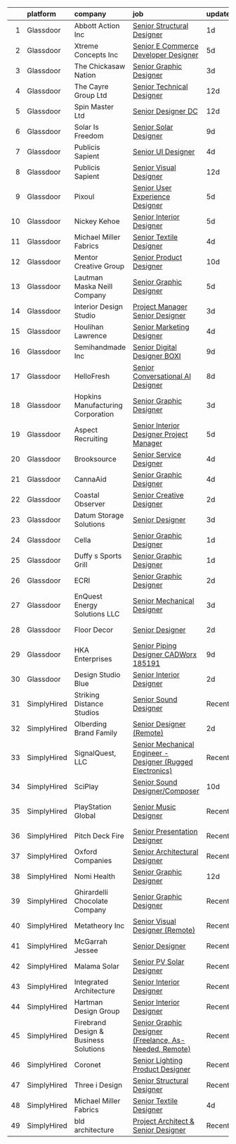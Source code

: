 

|    | platform    | company                               | job                                                                                                                                                                                                                                                                                                                                                                                                                                                                                                                                                                                                                                                                                                                                                                                                                                                                                                                                                                                                                                                                                                                                                         | update_time   | location                   |
|---:|:------------|:--------------------------------------|:------------------------------------------------------------------------------------------------------------------------------------------------------------------------------------------------------------------------------------------------------------------------------------------------------------------------------------------------------------------------------------------------------------------------------------------------------------------------------------------------------------------------------------------------------------------------------------------------------------------------------------------------------------------------------------------------------------------------------------------------------------------------------------------------------------------------------------------------------------------------------------------------------------------------------------------------------------------------------------------------------------------------------------------------------------------------------------------------------------------------------------------------------------|:--------------|:---------------------------|
|  1 | Glassdoor   | Abbott Action Inc                     | [Senior Structural Designer](https://www.glassdoor.com/partner/jobListing.htm?pos=106&ao=1110586&s=58&guid=000001810e9e9e3aabc4ac5bf490d6c9&src=GD_JOB_AD&t=SR&vt=w&ea=1&cs=1_da49f92a&cb=1653807685534&jobListingId=1007898795605&cpc=4DB6446D02BDE065&jrtk=3-0-1g479t7itjm4t801-1g479t7japkmu800-e4d9971fecee57c8--6NYlbfkN0BLE6FFmaOCaCHawCU1qnmcNeMqe4N8s1omPojmh1ODRQy2ChP0Rx12xx0iVToh2xnMQw5bQUSxpNU4hqxQh51GUsSVCU-gtcSL4Ql0bt3y1njHbTP5jZrX9mAOtR5G69klmSxB72PamEUCpcTJfFcLDOOBH8MiObl9j1duuNxYmQ7EHkqPBxqOokPnXEWeVOVMHuJXK31yOj8otdo_jP2FZ1Cyft0rKOv_9_IUINGcPzgA8ARqXojxbZnh0gMBsFRUq4ImZvXuazhP-veMfGbIg4mq7_ARYP7t5inUu5JM_e08pwZwQDDtaJf0Q7zOahK1LN3X3o38ierlmkwTt0WpitMmF5cytKsPQHK-SbqrccEn-NKXCr3ixvDEGa9SzxCcm_vtZ7dpBZcFrFTgoRqixPJGIvDy2k8NLTcFKavZlJX3r-fimJiJ9jF7y4wGdpVDfGyweK7vUcY_jdZB8eKG3aypO4RZatevhy07T1gzJzoNxu0JSWxxlQtVpQuYESPdF_HNMt5eit9TTLBuMQdX)                                                                                                                                                                                                                                                                       | 1d            | Attleboro, MA              |
|  2 | Glassdoor   | Xtreme Concepts Inc                   | [Senior E Commerce Developer   Designer](https://www.glassdoor.com/partner/jobListing.htm?pos=101&ao=1110586&s=58&guid=000001810e9e9e3aabc4ac5bf490d6c9&src=GD_JOB_AD&t=SR&vt=w&ea=1&cs=1_5108df3e&cb=1653807685533&jobListingId=1007885677887&cpc=C329BE6647592046&jrtk=3-0-1g479t7itjm4t801-1g479t7japkmu800-02a030a02ba8c3d5--6NYlbfkN0CQqnLIWsU0Hd9mAM9CPr_t6tpjjVh6VHQGynQ4AbzrOKu5-7YkYb5W1DfF2U8Q6qYXVKC7qwWIO3SjMGMtpnbLHrqou4G812NaCnniwGPQY_yCzTFesTuAzoLP0keihL2qI8zgbEeuGQhmUp9yuzY2wDNKy7ASTrjRlRh3CxLul9FGjDuRvDaFE5QFZIKhdwdbltvnpbcZdMKhWWMqebLW-mX6mE8oVyxxMB6pfWd2PotuGjQHl-kQdm40uUwgnzLCCBRMEB3Kj7VVX96oDJpO4GboqiuQHAGskzN0kRdQsxwT5oi8yJkktM0j2vGuxmy1ksFgNzUrczM2LkgAbpFiyCV0bT6LTu7YNm1sBR3zFD9V83hQOzJzOWNqIyQQ-wta5MbHp4F8G73E_MmKY3q3wnU9R96Kvu6neErUNPFBjem_D6ycAd-LKysPxPSDE8LaG-eVbkgtSDZ2EbYNv3WI0uOFQuysS9ut4QZJ-i_APd9usQRxkom-1bM_h3uZFkfetD7TZn_5OKAPhlKEmP9-1h1EUeq7Pf4%3D)                                                                                                                                                                                                                                             | 5d            | Nashville, TN              |
|  3 | Glassdoor   | The Chickasaw Nation                  | [Senior Graphic Designer](https://www.glassdoor.com/partner/jobListing.htm?pos=109&ao=1110586&s=58&guid=000001810e9e9e3aabc4ac5bf490d6c9&src=GD_JOB_AD&t=SR&vt=w&ea=1&cs=1_c0b9fc79&cb=1653807685534&jobListingId=1007892246882&cpc=400F6699ECADBFC6&jrtk=3-0-1g479t7itjm4t801-1g479t7japkmu800-3080755f99afbcf1--6NYlbfkN0CXxcpluWW3w69ZLoW3G1S01C7LBNccemlloFa6S-bz9CPHhhKRgONaGf3Gr0arDDSr4udhvJjujlfYCx5zxNmsxYnoGA49OJ0TbJWwtnERhlzz8oHsjATnjFTJsYJ1gqmP-lJ2lzG9mcOcoCSdyEc4Vt4y_ophW3bvTOKmSqr5kfMlBHpG5jhYMNV2l4QKFzwyCHey0cIRctpKUPNjrNn8DCvK-H28KEsRG18HEmEXRwJMvDze8JImv_hbxDfm_NnWvtEhoetS-y5bIyr3mSq1toyYeI2-UsSB3xzwaH7H1gNy8lpiPlr7ttw3YkdLJb1EDoRCtYeY7YSYQnvn0kQ0pTPd1pUt2He9JX-rYC0RTx0SBUaz2Ih65BJ3KE_PzcarPZnbQi9XnPMikBkABY8myb1u2zs0p0fW-e43NwCkHFOkUX8HYy2VJY84bY-gGaC6AanhPeQ5pP0F6ZF8VsF_gFDBsyjGEXB-i1BhWody3QN3_fowpjksAUpOr8EcEroKqNA6YNuDnQ%3D%3D)                                                                                                                                                                                                                                                                              | 3d            | Ada, OK                    |
|  4 | Glassdoor   | The Cayre Group Ltd                   | [Senior Technical Designer](https://www.glassdoor.com/partner/jobListing.htm?pos=104&ao=1110586&s=58&guid=000001810e9e9e3aabc4ac5bf490d6c9&src=GD_JOB_AD&t=SR&vt=w&ea=1&cs=1_71f427f9&cb=1653807685533&jobListingId=1007867109626&cpc=7B5E4689923FA8F8&jrtk=3-0-1g479t7itjm4t801-1g479t7japkmu800-7a248bdf2449b1e7--6NYlbfkN0Af7IH--f52cTUDwFMUanxXcd3NiV5wYJyzlyk1G5yREacOA7BK6qQpz5ufTBGhCgf5JQVhbT-0irtov_E9Cy3_dZUacyi70N7UJwWPADU3SeQEPOLyb923NXE7QQsHkwHzkMuECV79ukc5xvyMOCwMptL_Ko7JCDwBOWApglibf49F78VthyP_UG39BmjFjUsPuPuW5KEeCPwOXrHGzLvuy2ANFx-4jogRO5F29BclGWNnE-6Iub_owzIY6Qm_BuC2f0KcE0KCxZpHBK0r79WiEf32r0IkeIPO4RswthCArji4lhiLae_G0FbdyEbHNRb4yWAfzXrkVLLDin_qlCqzvdLQxeIuaImbSbVayIG5z6rgj4DNbg8WPFACNQ0mRDupTrgYO3ObK_j0Y-ubT6Sg9L6QS-V3XaAbGfxL6Jwy_npNC1l8XLwcr4DjI1lD-N_QDzwJWQtMQcGqZ84CIefat3ZXobItfcqi_mWfuENKTopa-s89jZ90_zaE4YiKF706cqPZrCBF1z12XXR_OFg2)                                                                                                                                                                                                                                                                        | 12d           | New York, NY               |
|  5 | Glassdoor   | Spin Master Ltd                       | [Senior Designer  DC](https://www.glassdoor.com/partner/jobListing.htm?pos=118&ao=1110586&s=58&guid=000001810e9e9e3aabc4ac5bf490d6c9&src=GD_JOB_AD&t=SR&vt=w&cs=1_f342644c&cb=1653807685535&jobListingId=1007868309555&cpc=3164FDD6030E246B&jrtk=3-0-1g479t7itjm4t801-1g479t7japkmu800-caa174c076a50136--6NYlbfkN0BvH3A8keRzMSHNNzpo8GRtlYiokHfs7hRv1iTbqYJ_v3EUQjdtkMnPMFLtVYawuvXHVmljPix0zXyhQRGzi_RTFGE2YsZ8j_U5QrmYTlW334wS0oEbZuiowsdxM92Q2idWA036dSU455XPaTisHVlyG2EjA4kMHr_93ZpyXvZYjVqJU07o7puzBJDJnzhUKzJ_Hm56enYOJ-pTwntqXxoPGLlgpKBhDrIY7Oa6rAOqJIeQPRLGIfSVJrsBifxDv9hBCLcNM6-PyvMUCxYfwKSccFf8TjHao-pMf4LaFJtchYPrqSPmI58G0awch21pR3QwrYKQrjEswcQl7Aw-Vo-aVFVCvEImh4NQMCauhCvQE6DyMwRIuJvyj4VgZvKgBH5lt6bwnyfFr7rfNbUKM9Mcsc4otM0eap0A2hoQRQgbKTGlBJZBIYXKc57P4yjbDBiRTBJcyDgH-CjudgBof6hQQMfQvXJqiM14EUemh-M995x89eUJ4JiqD2KUtQFeEZwz_BjrMhhRzlI4Cn33yjk47ELwBvKCynShRy32gz84EraRjvAyDarcFLyzvpqz8RR3IyKlksQGMCW2RvkaTxJ6wI94hKFvgHDK7A-JbLiQoZCGBtO5xNMPqLkKO2oQmWOLrSNnT9Tc3PTxRXPaKJnYICAW2D0RKd09_rmolY0U2Q%3D%3D)                                                                                                                       | 12d           | Los Angeles, CA            |
|  6 | Glassdoor   | Solar Is Freedom                      | [Senior Solar Designer](https://www.glassdoor.com/partner/jobListing.htm?pos=121&ao=1110586&s=58&guid=000001810e9e9e3aabc4ac5bf490d6c9&src=GD_JOB_AD&t=SR&vt=w&ea=1&cs=1_5e300853&cb=1653807685536&jobListingId=1007877067308&cpc=A65DF3A704A48F9B&jrtk=3-0-1g479t7itjm4t801-1g479t7japkmu800-a651be249914b213--6NYlbfkN0BjCAoZKlRjrqyz2dliieRtC1p7Z9BxPBNQch0zgjZ9oRlk8BI86AXqelJPgre5wCsT3ngma9vUx8HpMarlvnDIKU_9TlEEB4t59QPXnXwId9eFrPIc7ZQtRDLKW7thQxHb5pJi6nv4UTqcBnv23aampv_sJ9QPLl5avMP40OY_t_xN-hEBFcbxANYuF0NGdCxK1-m3xk1IsYiOXc6HQ8CuQM-ddZ0sJXFlWfK4noRN5DxrspLP3cmrnecoKnSl5fsxszz_uh5soJE5g6NHT9TlCjvWpmiSC1Oqkhi6WseHT_O8je1-Dn07iti4-Kc7eiWbwaf0fNG0L0o-50j3W527cat7obB7mA8SR-vIO7msF03ihf3w6U2_2jaLk-FUQ23a1p-3FFLCz4-9J1muD1i4VO_H2sb_nE4yIETgCwzcZ8EAi8LiI02dsTp8aso2HbmS2TtVYl_CjYaHnELVXV3aNIQ0qLthH9FEpOZeXH1peA-qzfSGziiIOMiAY5QX3Qk%3D)                                                                                                                                                                                                                                                                                              | 9d            | Remote                     |
|  7 | Glassdoor   | Publicis Sapient                      | [Senior UI Designer](https://www.glassdoor.com/partner/jobListing.htm?pos=128&ao=1110586&s=58&guid=000001810e9e9e3aabc4ac5bf490d6c9&src=GD_JOB_AD&t=SR&vt=w&cs=1_ac96f10a&cb=1653807685536&jobListingId=1007891098033&cpc=9C2286EA3771AAF6&jrtk=3-0-1g479t7itjm4t801-1g479t7japkmu800-f7293916f33f4ec1--6NYlbfkN0AifcpeK-Nu936wgy-BS7owxv6Q_YD1znLiY0Ck5crXdIgVxXdAJC_ai_wOszhxY9SRguJgBmFIZ-Dyz_Sl9kfhVEfZ3aRQVdSK_xiCeDGZ3KfL27pJViBpKOjVT1gacwf5BHg-0VqjhHcFmE_gp-E-1WIEDO1LcGi7Fufaxzk1wAAdEvtWIH6We2rXZGD9QWRvIpwLv2TV9qlBYl8m2xOeq3mM_TqW2U2a3n6QyYrbg3CwYm2_CtGk8pY9B2b5xbR8uzVv5F7M7WXhLg0NcoCgmz7e6fstZD9kqqtRS7SMt4R8TPVOslAnm4yk07w9pPdU4bDPi0PGWJy8wYykH1YmxOuzVaB3HtX0b1duolWPfRJhnv_LW-fRCQbtqwvMjwhw7bn_MaCSm3Bfy6J9bC3s6vVq0pkKdnOINX0m2RYyh5rFGtveX1XsaSSJtAoC7c5sCz7V6HQBth6zTJ78fR5rhBQW9OC-8l1PBPj1Jt9wgSqGpoVrpxi3cBRiPp1hsvkGGaiUqej7N60cWOinDtNRY34ZGMOsSRT-5JCk5jmxeuca3yH_1dAyzUyfaKS8tMxKf35tfi3PBw%3D%3D)                                                                                                                                                                                                                        | 4d            | Arlington, VA              |
|  8 | Glassdoor   | Publicis Sapient                      | [Senior Visual Designer](https://www.glassdoor.com/partner/jobListing.htm?pos=127&ao=1110586&s=58&guid=000001810e9e9e3aabc4ac5bf490d6c9&src=GD_JOB_AD&t=SR&vt=w&cs=1_50208b9f&cb=1653807685536&jobListingId=1007868555575&cpc=7F6F94E2229B3AB5&jrtk=3-0-1g479t7itjm4t801-1g479t7japkmu800-3845dea2c457f339--6NYlbfkN0AifcpeK-Nu936wgy-BS7owxv6Q_YD1znLiY0Ck5crXdIgVxXdAJC_ai_wOszhxY9Qt7W4kwCDJt2vuOdhKEVqSxcuIrWWsOZnf0UacEImWmsW-NZSB70L06Gei5iElPccWmk5dfBrtp7ertIqu3R67WPiMdJxSCrvV4St-Ai0d3RnPExlNn9RVguXIC8sqntCqFjSe9nF-bdBKXlFvNVDsypgVxG_u358wehsBXA0u8o9dcpPnIcWSHjJ4tgR7n9wSNTFZzCVvnDMVyOvuCRCrndaeyZZTk31a0PbtoD-qk5BFit9v2rdlwBBFvc8LAOMdxCwUgzZsjoRb2AGsZoBptGGykTT6a0jc-_ZOgY8utqHT4Kgj6LeEmw7IwzQvaEN1__BBxHup7R_CwNLBACR0KRz2vNWqs_7C6mHWQQXwPlGpiXYskwvVqgZVqb4xG45AZWGVqjY87Sp0TYl9zyQ9hVt4Pd8g5s7S91MA1wNEHad5JEw5nFXxWEI8G3_krEsUM0EXvXZZUiFtfIQCwN59FRHNDz_RSk9nNsdd4zCcb5yJ7_7GRpIcKWAFtUWRf4yllh85VWBRfB3IeLd70gfj)                                                                                                                                                                                                                | 12d           | New York, NY               |
|  9 | Glassdoor   | Pixoul                                | [Senior User Experience Designer](https://www.glassdoor.com/partner/jobListing.htm?pos=122&ao=1110586&s=58&guid=000001810e9e9e3aabc4ac5bf490d6c9&src=GD_JOB_AD&t=SR&vt=w&ea=1&cs=1_7eebb98a&cb=1653807685536&jobListingId=1007886543921&cpc=1CBFC3E34E2A31FF&jrtk=3-0-1g479t7itjm4t801-1g479t7japkmu800-c4ceee043bf6ed78--6NYlbfkN0DkuNNc9jtp8Paa5ic1vcdzrE97PDvQxS5P2e8AiHduyc79r3J-c22iv1Xzovwoard2X9jW3NnpoETJ7siFVscg5F8VhWJ3Wb7T9j7TxjPrxRuaYFeFfP5Vg9qU1pc4LfB7E498iE21tIS9Vkb2CiaDFws8ZkSBNrssvlaiyeXWrS6nJnX3w4nuyxYPdaVSULNERmvsQyqecBg6ZVxUoa5J3k2C7mtH15bZIOlN2xnruoAruWroBEupCm5GgkMQ635RoClhPDCxyMQzu6IrvNXFSRDGSITKKPpq6lDiaJKIarXvOPr1IyFAigNnC_1IGdfeTBprSvb2ClZjNnWNuYA34rOZRyY9p-PKVfrtlisA0BUHXf9xpjpT8P0MTBIfDCC5LzWg9DCnHzIgyN0O4KGCtFxLz-VxjP3L_EDw46YLYCMIQjYrYsR4Y_mLzbxDedF-93r8cJOyVsw81l0bmIolCGOJ0AfiDlQ5XOfkcDHyntEK0GzwPTmVg5lSg3yoCT-_2vdyrbfYzQ%3D%3D)                                                                                                                                                                                                                                                                      | 5d            | Remote                     |
| 10 | Glassdoor   | Nickey Kehoe                          | [Senior Interior Designer](https://www.glassdoor.com/partner/jobListing.htm?pos=111&ao=1110586&s=58&guid=000001810e9e9e3aabc4ac5bf490d6c9&src=GD_JOB_AD&t=SR&vt=w&ea=1&cs=1_22338322&cb=1653807685534&jobListingId=1007886379534&cpc=AE9F6614D4EC1B58&jrtk=3-0-1g479t7itjm4t801-1g479t7japkmu800-0c1b40a24ddb3848--6NYlbfkN0CvahHJL5dpwIe5nlYo2UZJB8CTXAEl9vJAxrd3EfdRQTt87UoZ_4aZagUb1tV6QOmJ_u12V99QjyVhUX0vHVObjUjYDODwHaEDJ7uWw4Px6fBl-PR7rmrVzwDENz2HRfTw6BJcKOLJtS4MzsK7dG29L8IOEVwOsk44I6zQeKgfyHQ7ZYA8Jqvq8zUbtRxodFq7CD5-UiQXkf3PoruBMWQDTGpRaUnKLDnWrRNpoqqaRJ39AibQpoC1z9z_asBXbp6VvxwDQe403UdwMqyXBe8pi02yMyrCgvvZnZtozooKX-OUxcOzMU8S4calg4qBcla3JsLeGmwAOBDFNBbEgNokCJKd509K4gQ6kDxyF57TkbomoBCoHWLqrggfZNjPhuYau_69NoVmHNlg1y33rxlD8HBGuHAZ1LAj2mZOeqS5AgUCanw8SxnicBpgijgk6sh5NDHwV0wQ1Nb7L9pyATYltYXaSffb5OM2DVxanGXnDgkA1Xgv2ffcRg4sDH-qR4zhSiXiT-IY2w%3D%3D)                                                                                                                                                                                                                                                                             | 5d            | Los Angeles, CA            |
| 11 | Glassdoor   | Michael Miller Fabrics                | [Senior Textile Designer](https://www.glassdoor.com/partner/jobListing.htm?pos=110&ao=1110586&s=58&guid=000001810e9e9e3aabc4ac5bf490d6c9&src=GD_JOB_AD&t=SR&vt=w&ea=1&cs=1_73bb5915&cb=1653807685534&jobListingId=1007890097618&cpc=1CBFC3E34E2A31FF&jrtk=3-0-1g479t7itjm4t801-1g479t7japkmu800-1199109f65cb0bc2--6NYlbfkN0Aa_Hwcb3A6wpbuysl_ekJeGPboXr2ELun7xWY3K7GOUB81oL_2bkKwlTZQqeaFZL6HZmTjTPZMZY4XhyVatta2lrF2HKWjEMO7NmKWkaX_4pSqjZqGKpbAyvV2h-8O8hKnl7Pxc2rFv7aq49SjMN5Aiiv2jJb8QJjJF_B3ihQ4lvnzf6-H_HXf6-TL3ZVvbqeXG3817fvfDPrtexyLNi8_RoFqwwjyQsT5elwOxFQfd1GtP5jdtt7bYr_QlYaYXSNu_dF81jTO02vFg6_ijWF-Ww2_93lxCLL_oKOU1xHnPo0my6BnEhL4HJrrCAqIUxxmn99_6bUW-IJkP6Q897FCfKVFEMYYxsu0hpWfQCAeTFXWyX7pOr7NbAnnDF-S5Us7Tk6sLN9d83LhRhNOkbFeP-HLX240usgwWWw2_JffZWfarfs7R08Pj3txrYPkXgAKLO_0W3UwoudQ6oPdsMcUfgzuFkIIdQjmw_W-6fR58anSPtlfRM0OP2YZokY3tlM%3D)                                                                                                                                                                                                                                                                                            | 4d            | Remote                     |
| 12 | Glassdoor   | Mentor Creative Group                 | [Senior Product Designer](https://www.glassdoor.com/partner/jobListing.htm?pos=112&ao=1110586&s=58&guid=000001810e9e9e3aabc4ac5bf490d6c9&src=GD_JOB_AD&t=SR&vt=w&ea=1&cs=1_32392acb&cb=1653807685534&jobListingId=1007873079388&cpc=5C70DC7FEE0D01B1&jrtk=3-0-1g479t7itjm4t801-1g479t7japkmu800-932dcb251f76a5e3--6NYlbfkN0CfQgqVFlDchZ1187zfHENvYid3ZQoKnr6GJk2CFl_M8hjyJf_hS_UwoDVN34bPHX6cIOQa98UzAQRJT7pfbJ-DQfmYuSMrk3DojVkql3atisUq2kk724gQ8u04eMJMgzEXuDbxcOO6XJBa90a7LOhME9DVYksiN_eJMCEsQPG14KMPdUZnBWiRx3xURMInqLHLfdIa8br47I_oFKVAbI-4IBQh6Vwmc7cuqs5fp-RE1ZgxZ0kRVLjUCXaQtAoF4MQP4fydQrQXO-pY7kWXHUKV3HbY3j8nXs6HVjwBEEVopoWJ3mNo-jlpls_jEFU0z0FTZ-BBn3NBucXYAoI_zfeHksCCkHOsqya3sOkGhOcpiDvfy8jFpEcUbyMCsPjquywU-5ywrss_Fs_bqiTjij4GdCZdI6gZOUV8ezm7HuFbCAS0jzGYbRAUB9jPGcjvIWNCtD7tm-qlriYfXnR5jMThYqtnfos3sGrlYQLJoUOdrZLPq1qn9Ap0cLbTDDnj9q10kzzwX2ZwPg%3D%3D)                                                                                                                                                                                                                                                                              | 10d           | Remote                     |
| 13 | Glassdoor   | Lautman Maska Neill   Company         | [Senior Graphic Designer](https://www.glassdoor.com/partner/jobListing.htm?pos=114&ao=1110586&s=58&guid=000001810e9e9e3aabc4ac5bf490d6c9&src=GD_JOB_AD&t=SR&vt=w&ea=1&cs=1_f31353c6&cb=1653807685535&jobListingId=1007886319562&cpc=BAEB662971763A76&jrtk=3-0-1g479t7itjm4t801-1g479t7japkmu800-42556d4369843361--6NYlbfkN0CH5AJMdvbiN96cQBW9blonJzxN5UCW1KPOX2QsoH-XS7L-5Av4XGA-go5EhKmTEMKH7p0FQ4RPcUw0sfxm4PxsdG14V0uat-DbGzzQRgDq9oQi4ChJflP-7x-qE6Qph9_-2rhBpMKc5-QyOOgMy3J1q2IwEgtKK7Q4qbh_-FJ3PAZUu_5lRrpWL2C8gVTqNm6FWalcrCE0cGrvxMb8x1TEHg5mJl1DvEMjqoLsimrYqHSdVkk3Kd-OOuS4OqrIvHfVgkre7bLR_mFlBwZB0HLYiEE79FU6ofFpjjsNGMJP1AbXGfoNfoGOgZCKd8PDJ4so7FO47ThZYr0Vnm_UDXMQlkmAG2QcSr0mLigFE_QgQm3vcAqBFGscRa4jRZkf23me_t85wiK9jMY1VB8ilN5xFPPRV6OFAw9-cdcn2VRizZFCHwzwPVtq2fza2xuYHjjvEv1eAlGEl5Mq8VRkrV_fjsqmorTvY5oCGKkEvIXYEf0kURQKm1HZ8knmvE2uO2Y%3D)                                                                                                                                                                                                                                                                                            | 5d            | Washington, DC             |
| 14 | Glassdoor   | Interior Design Studio                | [Project Manager   Senior Designer](https://www.glassdoor.com/partner/jobListing.htm?pos=119&ao=1110586&s=58&guid=000001810e9e9e3aabc4ac5bf490d6c9&src=GD_JOB_AD&t=SR&vt=w&ea=1&cs=1_732a9bc9&cb=1653807685535&jobListingId=1007892218502&cpc=E04C949A9101C6A2&jrtk=3-0-1g479t7itjm4t801-1g479t7japkmu800-0794aeec827f7596--6NYlbfkN0AuAjYKnBHsdkcMxrD7ZJITXxV72vImVt5xOyKRJQecNAe9lQrsZPplJrD3FgtGMhRIWlKfp7OzhHRgk4RHgPasCAwx-Ykk3botOfHR7agOlISBaHTMOi2GL2IEkcwC7lqywXTwhXFBJ_f_yqEZXJXi9owyAPX9-ufM9MrhLTDQM0_EWaK44gHrxhbQxlBDBNNE4GzmBgbsSfaN_yZjRLjrhZkt7-mjkWh9b2rHAotrnG-A_5oiMyXHuG3l3AyWG0jpWy1PMQodMxxVS5XxKCy5HNuydMQIw4NdWr4zE17DaZpJVtG_tiVNCk0GimZUIAjryRorO1cgmkfj7HBGyWHMje0q83J6HHFRJW0HgiU8vXkn_cXRsAOSS9OJFFUGsz4OepzoRVhIOj4VC2Ovjf3yVPimJjIeYfOd-vbtY2CJUFbnczFlfl3J8EXQIOYNkVk7Crh_MSsamHXo5C91phGgevAHca46baKtXNiID6RAWJx6ZK-xEmO42aD__kbXhI2N3PzU_nz13cEAAD_hOM5T)                                                                                                                                                                                                                                                                | 3d            | New York, NY               |
| 15 | Glassdoor   | Houlihan Lawrence                     | [Senior Marketing Designer](https://www.glassdoor.com/partner/jobListing.htm?pos=113&ao=1110586&s=58&guid=000001810e9e9e3aabc4ac5bf490d6c9&src=GD_JOB_AD&t=SR&vt=w&ea=1&cs=1_fc71057c&cb=1653807685534&jobListingId=1007889346319&cpc=87034903B3AB482B&jrtk=3-0-1g479t7itjm4t801-1g479t7japkmu800-541720b7fcd3aab0--6NYlbfkN0CvdWhQ0ieMmFfx9dpmofX4A6seQJ6gWHyuKhFlBsOKJQZZGOTM1AK6MnWqEXAqxR_1JF6ksg_DIymh9QH5exCpdBfkkzeZY_zGFd9kILCjQ1PQysB_h4aDmAOLQ3azkXuKlX7teNqMTUNZB368DFzfVlR0n9W7601why2CyHP2zCMFLd9IXw2OKrScnUw-cxpCCp_BoGZBOzsgi9qtSXwRYhGv2AMSPXaBfbOxX7ZrtZozaZXpSyzkunIQAEpMPcvu2NMoo1uB_cZ6Nybyp_F3HnI7E6OUkc7Q7XcWZjNZLzhl1C0ss123stj18OHV4QxrQa54mjNmxrSt6kB9X1xGwV49RtGQuuAnFk3phHnDlQkDPTl_I7cSzRkMoeau6oTQsmzpsoyA5cQOMWShDWwNhnZbO8w6_x1ZMx5NMuDDM0e7yuHk61R3ukZRvLIJBwdBjAlhGrJBvIMpBjQwFFI4y6w0olBmWgZFJ7sEYKLvVquIlLekO-XrWvzRWeJudczk2r4cHMYsGQ%3D%3D)                                                                                                                                                                                                                                                                            | 4d            | Bedford, NY                |
| 16 | Glassdoor   | Semihandmade  Inc                     | [Senior Digital Designer  BOXI](https://www.glassdoor.com/partner/jobListing.htm?pos=123&ao=1110586&s=58&guid=000001810e9e9e3aabc4ac5bf490d6c9&src=GD_JOB_AD&t=SR&vt=w&ea=1&cs=1_4843f6f4&cb=1653807685536&jobListingId=1007877414254&cpc=9FE5D8D7282D4400&jrtk=3-0-1g479t7itjm4t801-1g479t7japkmu800-0de24ad59707fb65--6NYlbfkN0Dh79sOQY_7kVGA-DFqBFFmeCXWb24BnCDtospNhZFNh2QR2HX4TbHJQOTuc3KKaWkwXRIQZgg2zAPw6LMIwubr5HwB4lFEVlfKM3-s8QeU8qjnXwB-P5LGAXDp8Kn3SNPIq39kFj_dT2laxrH67lF0vac9baXP4juSKIH7VYZKrXho-nzHin3KvCSEnO9AHLxHOY9p8_nh9BjV4QMO-DEy4veAuMBssAGpvr7bB_vL2gXPgCxCxZVxuBouv01q4VJ_lazi_GS0hpAyezG_kN1-N_CPd5NYs7RX0RngEbX4A1nthxuBmTqHRqIq9ZUJQKHyf2eqDjIQLeT1UYRHdzRKo59urs3TnzU4At_jPLbS9i5PaTUGAU3YMIJ9yk2SsSkOV26DCKjgGkP3Pglt9aATXRfMQUUoOnt-8Mv3cpsUa622YJCQRhYDk-X1GvvoSOZ14B0wM2YwL5PmJ725m8oSTX_UayWodQM4ijF8TP0AFihXx61sh5B65i0dUuwEXFZCpWa3V6Dx50laPtdVWV7x)                                                                                                                                                                                                                                                                    | 9d            | Utah                       |
| 17 | Glassdoor   | HelloFresh                            | [Senior Conversational AI Designer](https://www.glassdoor.com/partner/jobListing.htm?pos=103&ao=1110586&s=58&guid=000001810e9e9e3aabc4ac5bf490d6c9&src=GD_JOB_AD&t=SR&vt=w&ea=1&cs=1_5a1f1123&cb=1653807685537&jobListingId=1007880295671&cpc=EA08B7582258481D&jrtk=3-0-1g479t7itjm4t801-1g479t7japkmu800-f46d5f39af0ec96d--6NYlbfkN0AKsmCR_ixfdzkov0PQoJqoP_E78YNlbCH3rVcDrGKBjrhK81DqchKHiveW2aj9b-KHYCH8U_J8EB4B9whjlos15jZgJS6Ro-Q_XSswV0-1h0QKNreZe8KOvcbsyNSgl829C2YEcnnWGoJ7byGv3xYaMax53pJG15gT-K71J07o5_IWfVlxaWMmlSNCHkmay93HtU3KC2VIc7nic2JDkEisvCDs0T9NIC9OhwnEVYBLy-fLAGVuDc8mvfUHWwUpRO3HKUtUezU4PCBo5THlphggO62d6OJ71G4uz4giKS3qNELWcUzMynWeAHNSdIRPpoVbHyy3SfwpAx3Unuvc01lVZRhsUOPx-AExgDPiqysP_SrTR5GmjFI7fRKjByjp4SSZZs5kcnA7fSyzeEVAUW1b89EAnI6YUd9JdIspOzB8-14lACrlsTM27YPQoqxkVv1ZrRnqd-EXqhHH87OUkD0eiKgBQtSBQf_LsIbcuUOLPQccs5WncaXpDeEfANaeSKXNqs3mUw44N5aRKexnUf8qrPQIWDGWjPk%3D)                                                                                                                                                                                                                                                  | 8d            | Newark, NJ                 |
| 18 | Glassdoor   | Hopkins Manufacturing Corporation     | [Senior Graphic Designer](https://www.glassdoor.com/partner/jobListing.htm?pos=108&ao=1110586&s=58&guid=000001810e9e9e3aabc4ac5bf490d6c9&src=GD_JOB_AD&t=SR&vt=w&cs=1_07b166b9&cb=1653807685533&jobListingId=1007893289048&cpc=9D6F0C30B1838A04&jrtk=3-0-1g479t7itjm4t801-1g479t7japkmu800-3875ea1dc6146494--6NYlbfkN0B_HvgE05pFSkb_Z5lsewMK9saEU9PR9pR_cTHu3KaFsA9I98-t1mhiXZT8zNDXCGT9KJMgzrRYLky1um7QdomEGd6QCjSbyypjVgQKmtEPxrioq0xtdU-F0b0V3Hg31HgyJh1o0Egno9glHGkAZ_9c1qhZkilNee6K21s1SMT7OoLR_sr_Yly9jZJ4d2HF3OUDfvNP6_2QUgugtuz7m7-jvN2bNxofKX1EGZ-6hyjnj0A0Nhd4rZ5IfMtx0IqorofzTo_-QpRB6vmiav-lut7PiPKfPxi7qRs0QT-9GkrSVq1e59SQRck1gzZHOk6oqOjqLjSL-RauOzLx8pH5n29raKu62byJ9YNIsZo-Pe9kHLyC77mBhSBCCJShq36KlyUnBHgY4h3fzvj-WI47x2oBJFSFhCbFdQ1AuUrym056z9os7SZh2_tLAUrDNOFU1w-NbjukyVdsAh7ngSu7QYaSJ8iwGWtT6HMncDMsmtbHBOca8zcnaKgKKLARAnrW_uVr9Gqaksspn7My3BY5aebQ_fQqyLJyYapnRLjpabYPKjzjQiH-TdODfoxIfOMkeLjIgPmF3wYxV5_jcr1PFS70K5NJlfRVizByhYd7mR9nsw%3D%3D)                                                                                                                                                                                   | 3d            | Arlington Heights, IL      |
| 19 | Glassdoor   | Aspect Recruiting                     | [Senior Interior Designer Project Manager](https://www.glassdoor.com/partner/jobListing.htm?pos=116&ao=1110586&s=58&guid=000001810e9e9e3aabc4ac5bf490d6c9&src=GD_JOB_AD&t=SR&vt=w&ea=1&cs=1_8c209026&cb=1653807685535&jobListingId=1007886912482&cpc=9BAD89CD83072753&jrtk=3-0-1g479t7itjm4t801-1g479t7japkmu800-fcb2aa82f9c323de--6NYlbfkN0CLc3vc-O1U6CsMzUy1J0-BEjAeYkfjAbf9Bm2wa_0q2OP1gSciwbH8WpPl7-my-Naoz4kKrWqSdsvn1Jrv7iDeve0TBp0qOcH068wWFS4CyaRCKiuNR8eq8PkjS4dI307Rz1NGgh00Xj_TPwRYJTAS6VgzPnuVzhkKHg2tnVo3ZPGBfw4euodmI8FQhD0IOGC0k482EL5_JQAbVlLmwe2XCRd7ooA4VtSTA3qlV2HN3s9Swdyt71qn7god1If915DBwI95P2WlB8QEXAhM5mQ8qfwHoEwcfv0b7jPXTLl0zXhd6IOiODxwdAYcYD9G-GVZMDNqk62PJB0C6TpIv0DaRO2XKy5qAEuF5oibETrAdcTDn-gJplbC-gOJeSUcZgv3vn_c17Py2DILyXFQGDUREfwWF6ObxHttfGFCmgEhNLX9ltVWExwbM3aEvEsPeiRswT__UGXNXvSJaxd2GwFsfYq5GjpBNoF6qyyS-UDJ1h_lOEoajILKUcVGJJadlzq8h2pUD5qUmw%3D%3D)                                                                                                                                                                                                                                                             | 5d            | Farmington Hills, MI       |
| 20 | Glassdoor   | Brooksource                           | [Senior Service Designer](https://www.glassdoor.com/partner/jobListing.htm?pos=120&ao=1110586&s=58&guid=000001810e9e9e3aabc4ac5bf490d6c9&src=GD_JOB_AD&t=SR&vt=w&ea=1&cs=1_9c0f02de&cb=1653807685536&jobListingId=1007889729752&cpc=40021B6B9FB64F38&jrtk=3-0-1g479t7itjm4t801-1g479t7japkmu800-15776d5cec6b3ded--6NYlbfkN0BhNN3PPgKPbTMZB0Y0J5JTZS3FnMM-ugqbblX4_m-srDJielPNCs_lvQXXEB0CV7Mjb4bfvkTERKswzkZ7etGgyOFS6HVV2jdtFJV0xt95R62OXtY3Z89iDVeP0PuyHqgb60V6OKK_Wknd1_zBPCv1vZJDbjio0JD3yKPjr7cTra2B_P2iEI6QgLaiOv_ETSGruaMqWdB7fNcNzL-NwyWqUhVludBQIODHRQ1rlH4oznmrWpdbxNaqt1FSFDMTFI32Rt7laaWacII5f7pgTOnflj1dTdqy63riNJw-uwJrW8FSA_tvSeM2mouIClgFH9AGYFMC71hTqSq4AXPTjBKmIj4Aqyy_2Ho1k3coeRmQk8WCcUw5mdtDFXPeLsS6FHQ5p6OuYJKYl9ZHHjDp3lu3QANSr2DOPfBktfImicoN_oqA6PQz6pWvBrI-dpj6Zf1wzCzWO5tML_5tkeYN8Inmcw7oywKID1vipBnMG_gPB842EEjtfTABJ5SUGmV2Ir83-uuGKyc4mGTOYe9ULCh6)                                                                                                                                                                                                                                                                          | 4d            | Atlanta, GA                |
| 21 | Glassdoor   | CannaAid                              | [Senior Graphic Designer](https://www.glassdoor.com/partner/jobListing.htm?pos=125&ao=1110586&s=58&guid=000001810e9e9e3aabc4ac5bf490d6c9&src=GD_JOB_AD&t=SR&vt=w&ea=1&cs=1_0ff75712&cb=1653807685536&jobListingId=1007889245717&cpc=D2F1DE17EE1F43B9&jrtk=3-0-1g479t7itjm4t801-1g479t7japkmu800-2e0468542da8fd9c--6NYlbfkN0BlEUO7h9oLQH_lS_HgsXuHMUHZ4iv0K-N3-E5R7X4la9p1LnizzDt7-ln64Lfw8BKda5Xp2jEPLUB-fUcrW4bHGZRe2wXnBAr0Uinb6_B4zVyKTAtYiCyOA0K68qmoRujcukozWQakLn7vTGuqh3QVoNzA3wAoxugHW1swd8CLlxVajn0ovsKtKwPvkFSNVSpLCFLzA67LMREWGdOn3jqsLgEXJLCk1J3k-J3STNph-Ri6r1oWVAssutxNElcs8pmikAd5B4IOuEDWshz8EjpbSFxMql9mrmhNiy9QrBxwKhNhzpf16laq3rN2Xcvj1ShUxKAiQlCT4ZUyRFq-AgBfcW12m0ZjNbCEYOlkDc5TCxwH_m-2kYuEEBeg8jeYTh4K4XVRQnJsSIS3tidCtnKLentWOXnXT_fEfeqlEBdBGAkvuF4VIJq7sQ2V8iMbMoRdSMd6I-H1IMCAgUN6y1yHO6pL9NJs2QDqjcSaeG6_z2pyZkjEfli-59fvgxmn-NPFPH-SqhfWrA%3D%3D)                                                                                                                                                                                                                                                                              | 4d            | Atlanta, GA                |
| 22 | Glassdoor   | Coastal Observer                      | [Senior Creative Designer](https://www.glassdoor.com/partner/jobListing.htm?pos=107&ao=1110586&s=58&guid=000001810e9e9e3aabc4ac5bf490d6c9&src=GD_JOB_AD&t=SR&vt=w&ea=1&cs=1_1c2794e6&cb=1653807685534&jobListingId=1007894886395&cpc=15BBF65FD12A0AA3&jrtk=3-0-1g479t7itjm4t801-1g479t7japkmu800-81c577a36be9a14e--6NYlbfkN0Bi-g4OEguhQEx4pjzkmulzkFDPdVMQm6g82nLRMcVRUHK_7i5h4gxF4dhPK62xluawIfOdg1KdOMuFCfWMofJVAosRn_5YpIx5EgfxUSTA6tECtGWN4wH6oytwIlBlsPIBGAwmtj8G4KP9anKCFD3KXKsiPoELlGF_YpofW6-XuxjO7ONgXag68KIQkq-swTWNIg6C2gvUWfJpmTwmsBS7ihvEmKIKh3S5RFJdo_fAwjaD0xfOZ9umooheTUNc1kxDPMWwwU4_upWruKiM4rIemGK0bISIBz2TZJskEIXD6z8qnbBHdYCXrbGBuTHPbz68huPvBqf7juVaTTnGYh9hkQD4nHFR5BO-NsMjzShwNXJRT9utISsVVwGRcMhq9Pbr_yXgJ1XdclyZOOowQ9dq8krIlCvdBXwjBtB-sE1Iv2P0yLKX6TdjmpF1qexxCwZWD9t_s33BUnchbE1HFruZAfvQF8wiX2w9Tc4rESJiajrR5Zklx-YzMR2ZUAifrERIdfUONHB9FA%3D%3D)                                                                                                                                                                                                                                                                             | 2d            | Pawleys Island, SC         |
| 23 | Glassdoor   | Datum Storage Solutions               | [Senior Designer](https://www.glassdoor.com/partner/jobListing.htm?pos=105&ao=1110586&s=58&guid=000001810e9e9e3aabc4ac5bf490d6c9&src=GD_JOB_AD&t=SR&vt=w&ea=1&cs=1_00744c8b&cb=1653807685533&jobListingId=1007892245039&cpc=3FFD736F26E73F8D&jrtk=3-0-1g479t7itjm4t801-1g479t7japkmu800-eb4344c8eeb1fae6--6NYlbfkN0DN2evenjXzt0V_8N2HuJvis6XaY8iiaIelrwDHEcAi5koYPpIs-Lbck7uX6O4Q1HogvBDGpEX_3LA-8Nu_cvjAcu7lUVB0qz0sF_F1KjbEkCJ9wyGC2LvblVozs-Os1InqelvBW-FXYE1gbRCDND27qMZMnMPkr8Qe65mnczwTLmjwmm0ikAl7bkVI59pxso9efJhhoU3P5tnvZPTpNLteRXuNhE2fXNJd4Eh_tNpLjeLkVPtVMmyTqvylU1XNsC1fJLelFm1LeJHto1NpMnPQuZmxx2aqyA2pKXuC-PbV_BQtVKXloXz2a2WbkxBgiUpxDrVRquOVAPN9E_VanzmYgHeHO1DfI8UG5PfuTTIiICZkMYdCyp4CdbwVkHmCA3xDsD2uP6nuZXwGDVPH2eeuOsCnxcHphv2JlBLqOS4Y3f9YBwsarZ2HfTh_5BmVsIZD7Yqq_vkKnnxFVnRug1zmduQ4jg-ixmgQhY8ABRUeMKrcgtrqna5CE868UDwFX6c%3D)                                                                                                                                                                                                                                                                                                    | 3d            | York, PA                   |
| 24 | Glassdoor   | Cella                                 | [Senior Graphic Designer](https://www.glassdoor.com/partner/jobListing.htm?pos=129&ao=1110586&s=58&guid=000001810e9e9e3aabc4ac5bf490d6c9&src=GD_JOB_AD&t=SR&vt=w&cs=1_ac653621&cb=1653807685537&jobListingId=1007898870145&cpc=AC285F3A3ECA6BB0&jrtk=3-0-1g479t7itjm4t801-1g479t7japkmu800-85190c5d0b67542a--6NYlbfkN0ABL5jwqrJX8j4-zsE1pdctockIOMh3bUiDojLxDHSgfnyfdrl215GIT9Vdrv6w9UmndX9DGWdq2fPAjRzJrgWJQ5ow0Jd5xSv57a31p-Vj3imdrjz2rlhf6i5aiwHAHvUflWSnIFYreKjDwksHlyfc_JN0RCwrPeP8hd8SR0EnVcIBSZG5LbPi4ltIfqaow6BOYGLtkBqV-KHGFJVnndG3qp48Qhfx5-CtdDzWZr5M4TPmSCN7Q_-d6s-YNyffMhLSXe5U_-wvYHCvj13tweMXjnX0wzzurrMzqibSnvCfHnwX0Rny94Y_nhjFJNmJ6fpDM5wB3ioGMLT3Bq_U6as7yzmMQF_23AQzkYzuLFCN-KiPPCyUKAKagEzn8sEMCYvz7-zFk-SQSDw0h5qllNh-XWD-s6tntNdhvRYLaPP3msPqVIfqOCusegBWgOh7kKLll29ELFY11N9ruuAYziJ29iIZqP7bMt1rOhls8QcmXj6KhdLUeaPFf--kaRr46b_NUctG6xEXOHCQfqtxGee56hB8dyrCRf11KktFnqyuO46JeLmn5WzTZ4SmxU542WR1pjCDT3vS7n3OxVUcAkMbwsVo2EonHR-qato7Zh2c11qVuTCz78iZgTxZ3EjD2drLeSYZv7Y_-MyIyLVwpisDR_GJObzrUqty2AkckbSfrC8psPl6XtIst2MaTwGoWkdRaWeEcyB4XyN4xp9Oa0JgVZDoE5JZkQhhwIbD25RUiNiC0Nrsod97tKHrsrNjHgI6TVl_Ffw9DOZP15m5q0oZNYEHQ1VSTks%3D) | 1d            | Washington, DC             |
| 25 | Glassdoor   | Duffy s Sports Grill                  | [Senior Graphic Designer](https://www.glassdoor.com/partner/jobListing.htm?pos=115&ao=1110586&s=58&guid=000001810e9e9e3aabc4ac5bf490d6c9&src=GD_JOB_AD&t=SR&vt=w&ea=1&cs=1_fe656b90&cb=1653807685535&jobListingId=1007898938515&cpc=61B26E8FEFFA679F&jrtk=3-0-1g479t7itjm4t801-1g479t7japkmu800-cebeb145586ce96d--6NYlbfkN0AOc_a2i7AvJzfd-djDQl6fSHIV5zwgsw8iAgcSNC0MA6mgloIuex5VdNNgq7EcMEx7bXmZQ-0-1Ce0Eu_T7UdN3l9nbWYOTt1xAcCQOXMGnd13b9DnIh1WRRzbRueSs8_wLgh2p3WcPvr7U7pPRvH_JtM2HPsxktIK2xTrsrsIef4vH7f1d4IHo077Fw_Irwtux8q2M4Kh2jRrQaofv3n-yilL85Bc5W15go7j03noq8cQa0ZJCqEZaFOfnI-z6mkrRFek3EFWl7eK2eYgyMmoBGKfccI9z0RHVQ-No0bXE0uaUsQHISarr8WyTcE2V4wyb3y-FNRQmzuENizdOQ0hWS71sPfBPzqevF9S0U-0wW2Szjq2VY3P5Nu0a_EG9cNHoJKB8y1ak9BR-AwkaKKTKqEKbk5gK9DSvqqBWKp0HBgF1hqDiye4yO6HiaFJpfWO1g_fuM6hA-71BlKsaRmj-sEP7APl5lXMvq_ZxQx6tS5giDycmGDRuE3C1QSz2LxY0BrGsTYrMQ%3D%3D)                                                                                                                                                                                                                                                                              | 1d            | Lake Worth, FL             |
| 26 | Glassdoor   | ECRI                                  | [Senior Graphic Designer](https://www.glassdoor.com/partner/jobListing.htm?pos=124&ao=1110586&s=58&guid=000001810e9e9e3aabc4ac5bf490d6c9&src=GD_JOB_AD&t=SR&vt=w&cs=1_8c609e59&cb=1653807685536&jobListingId=1007895638220&cpc=D2F1DE17EE1F43B9&jrtk=3-0-1g479t7itjm4t801-1g479t7japkmu800-89b15c2b8fd85649--6NYlbfkN0DLa1sqKVZg3U_AZjIyh733n8uwaqR3eXd-uVVwVJ0892n-CxUc7KBuZ2vdSuHQmSkVAB8Hb0ilAYikggRZIgDRI-y_7HCKo0TPs17CX0VV922tHKA-WMkLOy9njNsAGIjYkkNAgBzhDV2A4XW0-1KbIgsrMWrOJjLMPUnlPnvJCQcxw6NJXbfK4khuKMAMBuaWO_oWWriGsBsDcfrEinfLTYverZrNvSKJrQSLvMgaABcMGH-NQVzT7bkD3zIDQt1hBh3N-j_WJlAIXul5OMqGTgFyzKnSpcnJRu63T6n7HQ5BP1kqKZyfuq1CDfOeHp_ui5PNwhbxQUYwjtgXnGRbofJY9zhQ4crJd_UmMrGf632R_89TiRI3pm5vdw36FwC1q1F7dzyNtYTu9dLvZnB3V_AN1iygZs5n2UMoTXQ8nXYITWnFqUqRrtr5IInBPOsOIEsAp7IgAlt3qt06jQ4cZC0mSbjjQLEt6t_-2KsY56gUODf_F0u2AdXIFRatBI7fnaHXre1lhJIv6wdhR3vSYA3qf91Ov92QeamQQketPBD6jQAxzT349jXrHdp6P95nc14ibAOwYxe4Uv1rpe6Wm_-_tuTdao8meTGLix64GrotO5APF4QLtSPf_ua4wxmLvvPI0qZu7qQjhbBHww2zCamjkwUlIvQ%3D)                                                                                                                                 | 2d            | Pennsylvania               |
| 27 | Glassdoor   | EnQuest Energy Solutions LLC          | [Senior Mechanical Designer](https://www.glassdoor.com/partner/jobListing.htm?pos=117&ao=1110586&s=58&guid=000001810e9e9e3aabc4ac5bf490d6c9&src=GD_JOB_AD&t=SR&vt=w&ea=1&cs=1_2f0c305b&cb=1653807685535&jobListingId=1007892906930&cpc=632C08DE5A4EA969&jrtk=3-0-1g479t7itjm4t801-1g479t7japkmu800-3b29fa4fa47f9aed--6NYlbfkN0BHRzSRdaYJS2AwKohB7GUTi26mb1K9oUqkvKSMHhTNGPLXAAQ03JbFDP-XLB5d-osooSAL7KD5wTlb7PKVqTjYgJ8KOdEbc9C5tk8TjlqKTTLLKWy33uRPIuWZMM7fSmE07oQ7nVTWi0us_fM5ojz9uZsUcL2FsipS8tOCi0ihCuVUCKOIxXhEoP-M4LhHEQ1KBeOLl110ccGTPR6v6y9X52iKE__3d9qfD8gWDqY_LsjDp27RdQzUjkLiGjs9aHWjWMFBDo-ae7IB69UVNFiI1qBeFgu8-ibVAa28eK-6n0biv4AA5TfOX5ZBGQxk3AA87UeRO_AIjEyC14bxOg1kcTHKtBDm8-kTTNCJq53_QWSTkFQPMCXbjamrMnp1FygbiciDkw_8pG-awUxryJ5duaBBKmp6-iabqcAEugKSRlHX4UgYeMRCK7t7d5pZpnqZzvvTQcbxapOm7qFL5IBU88wT85bh8ZTPVosb57tsiCGLRdD7vPykXfJ5R3hODIc%3D)                                                                                                                                                                                                                                                                                         | 3d            | Houston, TX                |
| 28 | Glassdoor   | Floor   Decor                         | [Senior Designer](https://www.glassdoor.com/partner/jobListing.htm?pos=126&ao=1110586&s=58&guid=000001810e9e9e3aabc4ac5bf490d6c9&src=GD_JOB_AD&t=SR&vt=w&cs=1_6c6d5aef&cb=1653807685536&jobListingId=1007895632654&cpc=B076152010A3B66C&jrtk=3-0-1g479t7itjm4t801-1g479t7japkmu800-5b76d9ef86a240b4--6NYlbfkN0CBbrXaEtsGLlTSL3-LPSWFQyIKmlQQD2OIU40crYCr6MXg5NfhAu_jcP21Cdf8xy6I2SYeWhnNyE7f1F-Rd0kZir8bPZ01Zvos_KmayOyjtBnYOCJe3Z_XZCzJen9O2XOI8pGUb4FIhZOt_BYFHOVYxyDtLS_He6xUTESjIPInLpRkrlorO31Xp8XhqTESH2cH7oUsQ6tc-SEJn3D7F7dSlm55dw2K7ToWRWZDRJ8IgS_vMzti5Mui7cFZ4k0LRn3TOPRLHwd9UJtGpEPftrCmw7-Sd2AKt77vc_VH3qH0akC7pH6SMx2XE45GnoVlkyc_eeKFgm6f9NowtOKAFjpS5Cqxb04jAQZzZwS_zdQ6QKRO8nDScM8d7d8bat-BTibjVCxvPJPXZ-xgZpuwSaJQfoXftfYS8oZpZMKfcfZnABUUfTA0JnZPGSh9OjttL7igT5Ywfu1SWYpP82-g_ICUTmHOD9j3nvvEeAYw9xNBG9LBbhnnUQ9F8FUNccTEzu4P63qDrDVt3Am15qOaWMGb2rjkJoXvs7kpm0UF0X1K-uAl2Qda6E2QDzIWhPaHwzTbr8FDdd0vPZZJyci4o507-rqaxtQy-5MC4mkljb3m2w%3D%3D)                                                                                                                                                                                           | 2d            | Lexington, KY              |
| 29 | Glassdoor   | HKA Enterprises                       | [Senior Piping Designer CADWorx 185191](https://www.glassdoor.com/partner/jobListing.htm?pos=130&ao=1110586&s=58&guid=000001810e9e9e3aabc4ac5bf490d6c9&src=GD_JOB_AD&t=SR&vt=w&ea=1&cs=1_b1d78114&cb=1653807685537&jobListingId=1007876932695&cpc=5FEB1BEB8E14EF52&jrtk=3-0-1g479t7itjm4t801-1g479t7japkmu800-d8c9d998c49abe62--6NYlbfkN0D2Zbx9XuZiwQ79GU-6D-_G_OF5jUrh-BR5XA-QHW_xVFUt0QWVNGr_bA4MiO56m0M5Ef30b0SpDOserhMYX7WAl5pQKPG5UHsviAVKmZgI4bTwrk5-0mBNlRO0VF3Y4HYsx889YOPJ4iqplbTrdeX6EyPr5za-RSI_YFT5bYHOt15vKAvHUu6dH0s1FQrxzNrhWUvVqhm2Ty53RM-Wl8qtsLR30lftlzmvOiqJyPqpizckKqLN1nEaREmDOGAFS8HyZXSJNccSamn4ycvBYW3XnFrkBbLJKUPzqizzGWuwN_7Ia05OOrvf4g2FOSrr8oBgHS_N9uBV_tA4SwJwcmX45qbCHnfeIqvn3y6DZMIFhgGe2YfsAo4s_ugzMfGhFLL3Zy2AAWtdZ9CWwki7JxZ0_Z5SfWj8wTmrzUVtiLs918KuE9GIWuRkqHHoIcU2fn6zpdrjZnFqJNbUSdnVXY6Y4NiVyu7VFxQ92Kl3gW8iw6U7uocuSqf0kxTON6PMth61xTgY3vaBZjCHam_aPW_0)                                                                                                                                                                                                                                                            | 9d            | Remote                     |
| 30 | Glassdoor   | Design Studio Blue                    | [Senior Interior Designer](https://www.glassdoor.com/partner/jobListing.htm?pos=102&ao=1110586&s=58&guid=000001810e9e9e3aabc4ac5bf490d6c9&src=GD_JOB_AD&t=SR&vt=w&cs=1_01e4902a&cb=1653807685533&jobListingId=1007895207877&cpc=730B241955A364E6&jrtk=3-0-1g479t7itjm4t801-1g479t7japkmu800-5587175454648752--6NYlbfkN0BJiXhjvhlPnp7nCNnxpXVdZuhNeQWqe_6fX6GJcnmHavQY6xQhs57ubLcwVdJnQWSTqu2JX_-0ouVz2RirE3Ts4M40_vfMFlJrk2__u_OTrjOAC8J-CgSqkAgxZsvfVNKq0MWrLqi2FvoMydmSFPf2OsE1bOUmdi4lrMWJy85AFgNb1ctFkU8T4dR48s2goCYTPZ5YBdvvtg_2PHSj1w88F96OKWvaDeuRKjqVHEejvg4Qn_wnKZd_d3_x3P7tTFgXNVcJ1IaJwPdm_0gwHEzhlBl_6b53-MWlCJGNMnjZFbdA54aJBOxPd-s82deoeFAi2AQ74XUudmC1nQCRbwrNqEW67KXkBA6Lp5LJR60qmg_IxG0Wow0ANawo3TpFSxlAi_OS7KppG_kS-h1QNXk4iZkUQyCDG8HHL0RSloOP6Zl_iKv-tb_SyG-_AHzzea5Pbb7FMVIMsLZ_E7IVtso2eKdbbW1WRVo%3D)                                                                                                                                                                                                                                                                                                                                | 2d            | Centennial, CO             |
| 31 | SimplyHired | Striking Distance Studios             | [Senior Sound Designer](https://www.simplyhired.com/job/Fq_ko0u_Hl0JKnb0jRkZl7AfbcDlT6bfk2yvkV5Xqw907ylHkgn2Mg?q=senior+designer)                                                                                                                                                                                                                                                                                                                                                                                                                                                                                                                                                                                                                                                                                                                                                                                                                                                                                                                                                                                                                           | Recently      | San Ramon, CA              |
| 32 | SimplyHired | Olberding Brand Family                | [Senior Designer (Remote)](https://www.simplyhired.com/job/2fJyeQfZrELRGX6Cf1dnVlPwy-dvxRr3OM5fBdX1NhbiDu_v0tx5jw?q=senior+designer)                                                                                                                                                                                                                                                                                                                                                                                                                                                                                                                                                                                                                                                                                                                                                                                                                                                                                                                                                                                                                        | 2d            | Remote                     |
| 33 | SimplyHired | SignalQuest, LLC                      | [Senior Mechanical Engineer - Designer (Rugged Electronics)](https://www.simplyhired.com/job/y9m54EIWTgRUOXYc39jRqzvWM8rR4Sbw_dyibCPqVa3obhUDn9eukg?q=senior+designer)                                                                                                                                                                                                                                                                                                                                                                                                                                                                                                                                                                                                                                                                                                                                                                                                                                                                                                                                                                                      | Recently      | Lebanon, NH                |
| 34 | SimplyHired | SciPlay                               | [Senior Sound Designer/Composer](https://www.simplyhired.com/job/MFRkWFxMfYfHxn1BijUSjkZo0C-Bv5a8G2ysJXs28cOhYb7VjQZ7eg?q=senior+designer)                                                                                                                                                                                                                                                                                                                                                                                                                                                                                                                                                                                                                                                                                                                                                                                                                                                                                                                                                                                                                  | 10d           | United States              |
| 35 | SimplyHired | PlayStation Global                    | [Senior Music Designer](https://www.simplyhired.com/job/Bavj9wYVN3JF0pd2372_MBervDS7M3Iib0bOGsjyWAhtyym16G-H-A?q=senior+designer)                                                                                                                                                                                                                                                                                                                                                                                                                                                                                                                                                                                                                                                                                                                                                                                                                                                                                                                                                                                                                           | Recently      | San Mateo, CA +2 locations |
| 36 | SimplyHired | Pitch Deck Fire                       | [Senior Presentation Designer](https://www.simplyhired.com/job/jYNTnV-puvkSD-LiXWowLCQsrIrlIgUc9XdxbeCKV4VMJpASc_8p9Q?q=senior+designer)                                                                                                                                                                                                                                                                                                                                                                                                                                                                                                                                                                                                                                                                                                                                                                                                                                                                                                                                                                                                                    | Recently      | Remote                     |
| 37 | SimplyHired | Oxford Companies                      | [Senior Architectural Designer](https://www.simplyhired.com/job/T7E73TzbWRiKTNexi0LkL9Fqt9L1_k0JmVBmdUd5dLiK0CN9xwEQLQ?q=senior+designer)                                                                                                                                                                                                                                                                                                                                                                                                                                                                                                                                                                                                                                                                                                                                                                                                                                                                                                                                                                                                                   | Recently      | Ann Arbor, MI              |
| 38 | SimplyHired | Nomi Health                           | [Senior Graphic Designer](https://www.simplyhired.com/job/UUJyYpCLWTaj3zF9hxIdQUnK4y7ivt6VhXO46GZU4Ta1DxRmiSeI3A?q=senior+designer)                                                                                                                                                                                                                                                                                                                                                                                                                                                                                                                                                                                                                                                                                                                                                                                                                                                                                                                                                                                                                         | 12d           | Remote                     |
| 39 | SimplyHired | Ghirardelli Chocolate Company         | [Senior Graphic Designer](https://www.simplyhired.com/job/GnjheSF2duTJcHw1RuqJ5X8X4PnVB16p4lmZBjSWQPiwq3V6n661SQ?q=senior+designer)                                                                                                                                                                                                                                                                                                                                                                                                                                                                                                                                                                                                                                                                                                                                                                                                                                                                                                                                                                                                                         | Recently      | San Leandro, CA            |
| 40 | SimplyHired | Metatheory Inc                        | [Senior Visual Designer (Remote)](https://www.simplyhired.com/job/IdixQXVZpTTpoKAj8Vu3nNxX8mjQdSSK93Am_oATzSIIbPoEhTnj_g?q=senior+designer)                                                                                                                                                                                                                                                                                                                                                                                                                                                                                                                                                                                                                                                                                                                                                                                                                                                                                                                                                                                                                 | Recently      | Remote +1 location         |
| 41 | SimplyHired | McGarrah Jessee                       | [Senior Designer](https://www.simplyhired.com/job/Mg7ofcKk1RWQYoiEP-A-nvhEKv0uaxam4eBa9S2ItBAL9lCJ9uLVtA?q=senior+designer)                                                                                                                                                                                                                                                                                                                                                                                                                                                                                                                                                                                                                                                                                                                                                                                                                                                                                                                                                                                                                                 | Recently      | Remote                     |
| 42 | SimplyHired | Malama Solar                          | [Senior PV Solar Designer](https://www.simplyhired.com/job/yA_j3GxQ7uNa2z0RX0DdN4_Y1PRCusPbiv6eiiPo2dq4fQA8HL7l6w?q=senior+designer)                                                                                                                                                                                                                                                                                                                                                                                                                                                                                                                                                                                                                                                                                                                                                                                                                                                                                                                                                                                                                        | Recently      | Honolulu, HI               |
| 43 | SimplyHired | Integrated Architecture               | [Senior Interior Designer](https://www.simplyhired.com/job/LAOCRCVBxS3U14sAUC3_e5NXd8aCSlLkQm-nD4C6sv3_ceVXXWLPXA?q=senior+designer)                                                                                                                                                                                                                                                                                                                                                                                                                                                                                                                                                                                                                                                                                                                                                                                                                                                                                                                                                                                                                        | Recently      | Grand Rapids, MI           |
| 44 | SimplyHired | Hartman Design Group                  | [Senior Interior Designer](https://www.simplyhired.com/job/DoJeZfmJ3oegf4VFu1T5RNfVR0vOTRquqkQWPON31nRznnltc3G6Dw?q=senior+designer)                                                                                                                                                                                                                                                                                                                                                                                                                                                                                                                                                                                                                                                                                                                                                                                                                                                                                                                                                                                                                        | Recently      | Washington, DC             |
| 45 | SimplyHired | Firebrand Design & Business Solutions | [Senior Graphic Designer (Freelance, As-Needed, Remote)](https://www.simplyhired.com/job/vLBe68bI-6HDB2HPW6JA1-LpN-7UW2dXcuR9-7DSAQpngqk3n29wyw?q=senior+designer)                                                                                                                                                                                                                                                                                                                                                                                                                                                                                                                                                                                                                                                                                                                                                                                                                                                                                                                                                                                          | Recently      | Remote                     |
| 46 | SimplyHired | Coronet                               | [Senior Lighting Product Designer](https://www.simplyhired.com/job/RfGhSWtuJ_lg6SsxwQD_ajD3-LAV4Tdv2X1UfMnbVnV2FPULJvEhtw?q=senior+designer)                                                                                                                                                                                                                                                                                                                                                                                                                                                                                                                                                                                                                                                                                                                                                                                                                                                                                                                                                                                                                | Recently      | Totowa, NJ                 |
| 47 | SimplyHired | Three i Design                        | [Senior Structural Designer](https://www.simplyhired.com/job/CYZl2yMTLNuwKhaJ0VrBuS_Q6H1HZ-8HupQyxvgDYbVkzqVpJ2vwwA?q=senior+designer)                                                                                                                                                                                                                                                                                                                                                                                                                                                                                                                                                                                                                                                                                                                                                                                                                                                                                                                                                                                                                      | Recently      | Evansville, IN             |
| 48 | SimplyHired | Michael Miller Fabrics                | [Senior Textile Designer](https://www.simplyhired.com/job/pKpLMSNOBYfk5cYrOaG7qEwwgg0nkFCy2Rmz4w4rRoMG4hn9jKOwmw?q=senior+designer)                                                                                                                                                                                                                                                                                                                                                                                                                                                                                                                                                                                                                                                                                                                                                                                                                                                                                                                                                                                                                         | 4d            | Remote                     |
| 49 | SimplyHired | bld architecture                      | [Project Architect & Senior Designer](https://www.simplyhired.com/job/-n0N9euHeVpljh5j3tU-JbPdOOmIoEZ4ArZ9aSn0vkdntI17Xo4kjQ?q=senior+designer)                                                                                                                                                                                                                                                                                                                                                                                                                                                                                                                                                                                                                                                                                                                                                                                                                                                                                                                                                                                                             | Recently      | Patchogue, NY              |